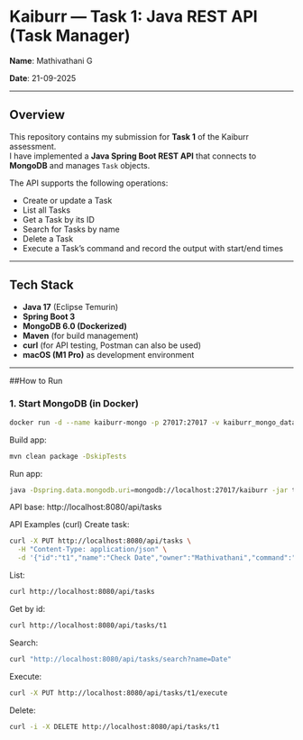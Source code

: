 # Kaiburr — Task 1: Java REST API (Task Manager)

**Name**: Mathivathani G

**Date**: 21-09-2025  

---

## Overview
This repository contains my submission for **Task 1** of the Kaiburr assessment.  
I have implemented a **Java Spring Boot REST API** that connects to **MongoDB** and manages `Task` objects.  

The API supports the following operations:
- Create or update a Task  
- List all Tasks  
- Get a Task by its ID  
- Search for Tasks by name  
- Delete a Task  
- Execute a Task’s command and record the output with start/end times  

---

##  Tech Stack
- **Java 17** (Eclipse Temurin)  
- **Spring Boot 3**  
- **MongoDB 6.0 (Dockerized)**  
- **Maven** (for build management)  
- **curl** (for API testing, Postman can also be used)  
- **macOS (M1 Pro)** as development environment  

---

##How to Run

### 1. Start MongoDB (in Docker)
```bash
docker run -d --name kaiburr-mongo -p 27017:27017 -v kaiburr_mongo_data:/data/db mongo:6.0
```
Build app:
```bash
mvn clean package -DskipTests
```

Run app:
```bash
java -Dspring.data.mongodb.uri=mongodb://localhost:27017/kaiburr -jar target/taskmanager-0.0.1-SNAPSHOT.jar
```
API base: http://localhost:8080/api/tasks

API Examples (curl)
Create task:
```bash
curl -X PUT http://localhost:8080/api/tasks \
  -H "Content-Type: application/json" \
  -d '{"id":"t1","name":"Check Date","owner":"Mathivathani","command":"date"}'
```
List:
```bash
curl http://localhost:8080/api/tasks
```
Get by id:
```bash
curl http://localhost:8080/api/tasks/t1
```
Search:
```bash
curl "http://localhost:8080/api/tasks/search?name=Date"
```
Execute:
```bash
curl -X PUT http://localhost:8080/api/tasks/t1/execute
```
Delete:
```bash
curl -i -X DELETE http://localhost:8080/api/tasks/t1
```
